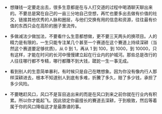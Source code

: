- 想赚钱一定要走出去，很多生意都是在与人打交道的过程中喝酒聊天聊出来的。不要总是窝在自己的一亩三分地自己空想，再忙也要多出去做有价值的社交，链接其他优秀的人脉和圈层，与他们交换有用的信息和资源，往往最有价值的东西只会在高阶的圈子里流传。

- 多做减法少做加法，不要看什么生意都想做，更不要三天两头的换项目。人的精力是有限的，一生只能专注某几个甚至一个赛道在这个賽道上持续深耕（当然这个赛道要足够优质)，从 0 到 1，再从 1 到 100，到 1000，到 10000，只有这样，才能在时问的长河中慢慢建立起在行业内的护城河。那些总是改行的人往往哪行都不专精，哪行都賺不到大钱，蹉跎一生一事无成。

- 看到别人的生意简单暴利，有时候只是自己在瞎想象。因为你没有像内行人那样深耕进去，根本不知道别人到底有多难，折騰了多久，赔了多少钱，承担了多少风险。

- 不要瞎赶风口，风口不是盲目追出来的而是在风口到来之前你就在行业内有积累。所以你才能起飞。因此锁定你最擅长的賽道去深耕，于到极致，然后等着属于你的风口降临这才是最靠谱的事。
